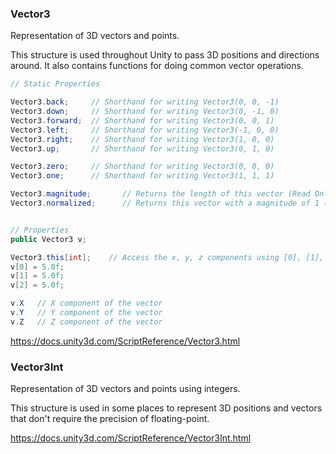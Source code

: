 ### Vector3
Representation of 3D vectors and points.

This structure is used throughout Unity to pass 3D positions and directions around. It also contains functions for doing common vector operations.

```cs
// Static Properties

Vector3.back;     // Shorthand for writing Vector3(0, 0, -1)
Vector3.down;     // Shorthand for writing Vector3(0, -1, 0)
Vector3.forward;  // Shorthand for writing Vector3(0, 0, 1)
Vector3.left;     // Shorthand for writing Vector3(-1, 0, 0)
Vector3.right;    // Shorthand for writing Vector3(1, 0, 0)
Vector3.up;       // Shorthand for writing Vector3(0, 1, 0)

Vector3.zero;     // Shorthand for writing Vector3(0, 0, 0)
Vector3.one;      // Shorthand for writing Vector3(1, 1, 1)

Vector3.magnitude;       // Returns the length of this vector (Read Only)
Vector3.normalized;      // Returns this vector with a magnitude of 1 (Read Only)


// Properties
public Vector3 v;

Vector3.this[int];    // Access the x, y, z components using [0], [1], [2] respectively
v[0] = 5.0f;
v[1] = 5.0f;
v[2] = 5.0f;

v.X   // X component of the vector
v.Y   // Y component of the vector
v.Z   // Z component of the vector

```


https://docs.unity3d.com/ScriptReference/Vector3.html


### Vector3Int
Representation of 3D vectors and points using integers.

This structure is used in some places to represent 3D positions and vectors that don't require the precision of floating-point.

https://docs.unity3d.com/ScriptReference/Vector3Int.html









